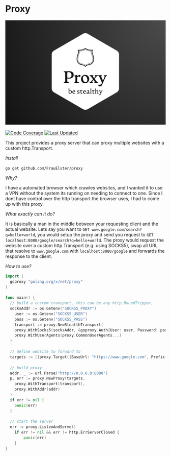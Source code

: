 # Proxy

<p align="center">
  <img src="assets/logo.png" alt="Project Logo" width="800">
</p>

[![Code Coverage](https://img.shields.io/badge/coverage-59%25-brightgreen)](#)
[![Last Updated](https://img.shields.io/badge/updated-2023.10.02-brightgreen)](#)

This project provides a proxy server that can proxy multiple websites with a custom http.Transport.

_Install_

`go get github.com/FrauElster/proxy`

_Why?_ 

I have a automated browser which crawles websites, and I wanted it to use a VPN without the system its running on needing to connect to one. Since I dont have control over the http transport the browser uses, I had to come up with this proxy.

_What exactly can it do?_ 

It is basically a man in the middle between your requesting client and the actual website.
Lets say you want to `GET www.google.com/search?q=hello+world`, you would setup the proxy and send you request to `GET localhost:8080/google/search?q=hello+world`. The proxy would request the website over a custom http.Transport (e.g. using SOCKS5), swap all URL that resolve to `www.google.com` with `localhost:8080/google` and forwards the response to the client.

_How to use?_

```go
import (
  goproxy "golang.org/x/net/proxy"
)

func main() {
  // build a custom transport, this can be any http.RoundTripper,
  socksAddr := os.Getenv("SOCKS5_PROXY")
	user := os.Getenv("SOCKS5_USER")
	pass := os.Getenv("SOCKS5_PASS")
	transport := proxy.NewStealthTransport(
    proxy.WithSocks5(socksAddr, &goproxy.Auth{User: user, Password: pass}), 
    proxy.WithUserAgents(proxy.CommonUserAgents...)
  )

  // define website to forward to
  targets := []proxy.Target({BaseUrl: "https://www.google.com", Prefix:  "/google/"})

  // build proxy
  addr, _ := url.Parse("http://0.0.0.0:8080")
  p, err := proxy.NewProxy(targets, 
    proxy.WithTransport(transport), 
    proxy.WithAddr(addr)
  )
  if err != nil {
    panic(err)
  }

  // start the server
  err := proxy.ListenAndServe()
	if err != nil && err != http.ErrServerClosed {
		panic(err)
	}
}
```